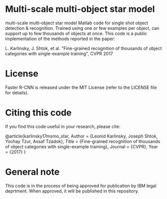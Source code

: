 # Multi-scale multi-object star model
multi-scale multi-object star model Matlab code for single shot object detection & recognition. 
Trained using one or few examples per object, can support up to few thousands of objects at once.
This code is a public implementation of the methods reported in the paper:

L. Karlinsky, J. Shtok, et al. "Fine-grained recognition of thousands of object categories with single-example training", CVPR 2017

# License

Faster R-CNN is released under the MIT License (refer to the LICENSE file for details).

# Citing this code

If you find this code useful in your research, please cite:

@article{karlinsky17msmo_star,
    Author = {Leonid Karlinsky, Joseph Shtok, Yochay Tzur, Assaf Tzadok},
    Title = {Fine-grained recognition of thousands of object categories with single-example training},
    Journal = {CVPR},
    Year = {2017}
}

# General note

This code is in the process of being approved for publication by IBM legal deprtment. When approved, it will be published in this repository.
